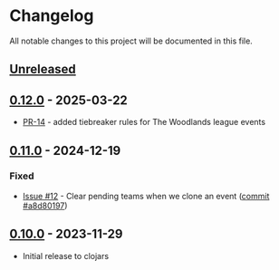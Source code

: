 # Changelog

All notable changes to this project will be documented in this file.

## [Unreleased]

## [0.12.0] - 2025-03-22

- [PR-14] - added tiebreaker rules for The Woodlands league events

## [0.11.0] - 2024-12-19

### Fixed
- [Issue #12] - Clear pending teams when we clone an event ([commit #a8d80197])

## [0.10.0] - 2023-11-29

- Initial release to clojars

[Unreleased]: https://github.com/oakmac/tourney-nerd/compare/v0.12.0...HEAD
[0.12.0]: https://github.com/oakmac/tourney-nerd/releases/tag/v0.12.0
[0.11.0]: https://github.com/oakmac/tourney-nerd/releases/tag/v0.11.0
[0.10.0]: https://github.com/oakmac/tourney-nerd/releases/tag/v0.10.0

[Issue #12]:https://github.com/oakmac/tourney-nerd/issues/12

[PR-14]:https://github.com/oakmac/tourney-nerd/pull/14

[commit #a8d80197]:https://github.com/oakmac/tourney-nerd/commit/a8d801974c850e82f0c1d987b2b324ef537f9a59

